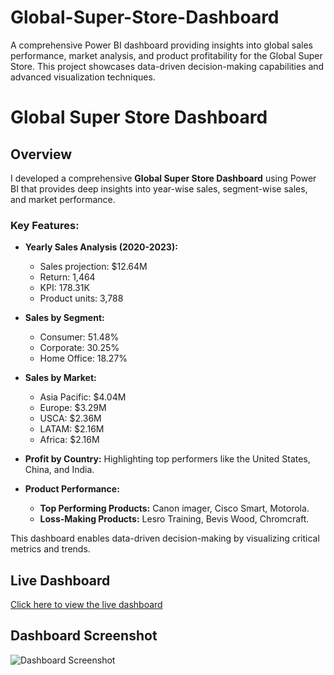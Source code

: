 # Global-Super-Store-Dashboard
A comprehensive Power BI dashboard providing insights into global sales performance, market analysis, and product profitability for the Global Super Store. This project showcases data-driven decision-making capabilities and advanced visualization techniques.
# Global Super Store Dashboard

## Overview
I developed a comprehensive **Global Super Store Dashboard** using Power BI that provides deep insights into year-wise sales, segment-wise sales, and market performance.

### Key Features:
- **Yearly Sales Analysis (2020-2023):**
  - Sales projection: $12.64M
  - Return: 1,464
  - KPI: 178.31K
  - Product units: 3,788

- **Sales by Segment:**
  - Consumer: 51.48%
  - Corporate: 30.25%
  - Home Office: 18.27%

- **Sales by Market:**
  - Asia Pacific: $4.04M
  - Europe: $3.29M
  - USCA: $2.36M
  - LATAM: $2.16M
  - Africa: $2.16M

- **Profit by Country:** Highlighting top performers like the United States, China, and India.

- **Product Performance:**
  - **Top Performing Products:** Canon imager, Cisco Smart, Motorola.
  - **Loss-Making Products:** Lesro Training, Bevis Wood, Chromcraft.

This dashboard enables data-driven decision-making by visualizing critical metrics and trends.

## Live Dashboard
[Click here to view the live dashboard](https://t.ly/cUooH)

## Dashboard Screenshot
![Dashboard Screenshot](link-to-screenshot.png)

